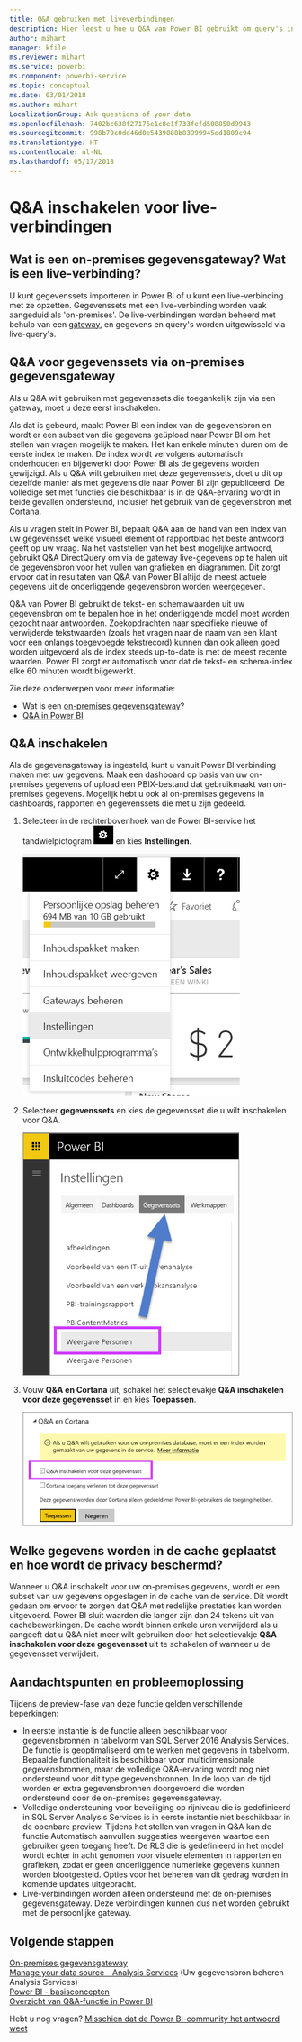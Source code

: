 ```yaml
---
title: Q&A gebruiken met liveverbindingen
description: Hier leest u hoe u Q&A van Power BI gebruikt om query's in natuurlijke taal uit te voeren via live-verbindingen met Analysis Services-gegevens en de on-premises gegevensgateway.
author: mihart
manager: kfile
ms.reviewer: mihart
ms.service: powerbi
ms.component: powerbi-service
ms.topic: conceptual
ms.date: 03/01/2018
ms.author: mihart
LocalizationGroup: Ask questions of your data
ms.openlocfilehash: 7402bc638f27175e1c8e1f733fefd508850d9943
ms.sourcegitcommit: 998b79c0dd46d0e5439888b83999945ed1809c94
ms.translationtype: HT
ms.contentlocale: nl-NL
ms.lasthandoff: 05/17/2018
---
```

# <a name="enable-qa-for-live-connections"></a>Q&A inschakelen voor live-verbindingen
## <a name="what-is-on-premises-data-gateway--what-is-a-live-connection"></a>Wat is een on-premises gegevensgateway?  Wat is een live-verbinding?
U kunt gegevenssets importeren in Power BI of u kunt een live-verbinding met ze opzetten. Gegevenssets met een live-verbinding worden vaak aangeduid als 'on-premises'. De live-verbindingen worden beheerd met behulp van een [gateway](service-gateway-onprem.md), en gegevens en query's worden uitgewisseld via live-query's.

## <a name="qa-for-on-premises-data-gateway-datasets"></a>Q&A voor gegevenssets via on-premises gegevensgateway
Als u Q&A wilt gebruiken met gegevenssets die toegankelijk zijn via een gateway, moet u deze eerst inschakelen.

Als dat is gebeurd, maakt Power BI een index van de gegevensbron en wordt er een subset van die gegevens geüpload naar Power BI om het stellen van vragen mogelijk te maken. Het kan enkele minuten duren om de eerste index te maken. De index wordt vervolgens automatisch onderhouden en bijgewerkt door Power BI als de gegevens worden gewijzigd. Als u Q&A wilt gebruiken met deze gegevenssets, doet u dit op dezelfde manier als met gegevens die naar Power BI zijn gepubliceerd. De volledige set met functies die beschikbaar is in de Q&A-ervaring wordt in beide gevallen ondersteund, inclusief het gebruik van de gegevensbron met Cortana.

Als u vragen stelt in Power BI, bepaalt Q&A aan de hand van een index van uw gegevensset welke visueel element of rapportblad het beste antwoord geeft op uw vraag. Na het vaststellen van het best mogelijke antwoord, gebruikt Q&A DirectQuery om via de gateway live-gegevens op te halen uit de gegevensbron voor het vullen van grafieken en diagrammen. Dit zorgt ervoor dat in resultaten van Q&A van Power BI altijd de meest actuele gegevens uit de onderliggende gegevensbron worden weergegeven.

Q&A van Power BI gebruikt de tekst- en schemawaarden uit uw gegevensbron om te bepalen hoe in het onderliggende model moet worden gezocht naar antwoorden. Zoekopdrachten naar specifieke nieuwe of verwijderde tekstwaarden (zoals het vragen naar de naam van een klant voor een onlangs toegevoegde tekstrecord) kunnen dan ook alleen goed worden uitgevoerd als de index steeds up-to-date is met de meest recente waarden. Power BI zorgt er automatisch voor dat de tekst- en schema-index elke 60 minuten wordt bijgewerkt.

Zie deze onderwerpen voor meer informatie:

* Wat is een [on-premises gegevensgateway](service-gateway-onprem.md)?
* [Q&A in Power BI](power-bi-q-and-a.md)

## <a name="enable-qa"></a>Q&A inschakelen
Als de gegevensgateway is ingesteld, kunt u vanuit Power BI verbinding maken met uw gegevens.  Maak een dashboard op basis van uw on-premises gegevens of upload een PBIX-bestand dat gebruikmaakt van on-premises gegevens.  Mogelijk hebt u ook al on-premises gegevens in dashboards, rapporten en gegevenssets die met u zijn gedeeld.

1. Selecteer in de rechterbovenhoek van de Power BI-service het tandwielpictogram ![Tandwielpictogram](media/service-q-and-a-direct-query/power-bi-cog.png) en kies **Instellingen**.
   
   ![Menu Instellingen](media/service-q-and-a-direct-query/powerbi-settings.png)
2. Selecteer **gegevenssets** en kies de gegevensset die u wilt inschakelen voor Q&A.
   
   ![Scherm Gegevenssets van menu Instellingen](media/service-q-and-a-direct-query/power-bi-q-and-a-settings.png)
3. Vouw **Q&A en Cortana** uit, schakel het selectievakje **Q&A inschakelen voor deze gegevensset** in en kies **Toepassen**.
   
    ![Q&A-gebied uitgevouwen](media/service-q-and-a-direct-query/power-bi-q-and-a-directquery.png)

## <a name="what-data-is-cached-and-how-is-privacy-protected"></a>Welke gegevens worden in de cache geplaatst en hoe wordt de privacy beschermd?
Wanneer u Q&A inschakelt voor uw on-premises gegevens, wordt er een subset van uw gegevens opgeslagen in de cache van de service. Dit wordt gedaan om ervoor te zorgen dat Q&A met redelijke prestaties kan worden uitgevoerd. Power BI sluit waarden die langer zijn dan 24 tekens uit van cachebewerkingen. De cache wordt binnen enkele uren verwijderd als u aangeeft dat u Q&A niet meer wilt gebruiken door het selectievakje **Q&A inschakelen voor deze gegevensset** uit te schakelen of wanneer u de gegevensset verwijdert.

## <a name="considerations-and-troubleshooting"></a>Aandachtspunten en probleemoplossing
Tijdens de preview-fase van deze functie gelden verschillende beperkingen:

* In eerste instantie is de functie alleen beschikbaar voor gegevensbronnen in tabelvorm van SQL Server 2016 Analysis Services. De functie is geoptimaliseerd om te werken met gegevens in tabelvorm. Bepaalde functionaliteit is beschikbaar voor multidimensionale gegevensbronnen, maar de volledige Q&A-ervaring wordt nog niet ondersteund voor dit type gegevensbronnen. In de loop van de tijd worden er extra gegevensbronnen doorgevoerd die worden ondersteund door de on-premises gegevensgateway.
* Volledige ondersteuning voor beveiliging op rijniveau die is gedefinieerd in SQL Server Analysis Services is in eerste instantie niet beschikbaar in de openbare preview. Tijdens het stellen van vragen in Q&A kan de functie Automatisch aanvullen suggesties weergeven waartoe een gebruiker geen toegang heeft. De RLS die is gedefinieerd in het model wordt echter in acht genomen voor visuele elementen in rapporten en grafieken, zodat er geen onderliggende numerieke gegevens kunnen worden blootgesteld. Opties voor het beheren van dit gedrag worden in komende updates uitgebracht.
* Live-verbindingen worden alleen ondersteund met de on-premises gegevensgateway. Deze verbindingen kunnen dus niet worden gebruikt met de persoonlijke gateway.

## <a name="next-steps"></a>Volgende stappen
[On-premises gegevensgateway](service-gateway-onprem.md)  
[Manage your data source - Analysis Services](service-gateway-enterprise-manage-ssas.md) (Uw gegevensbron beheren - Analysis Services)  
[Power BI - basisconcepten](service-basic-concepts.md)  
[Overzicht van Q&A-functie in Power BI](power-bi-q-and-a.md)  

Hebt u nog vragen? [Misschien dat de Power BI-community het antwoord weet](http://community.powerbi.com/)

